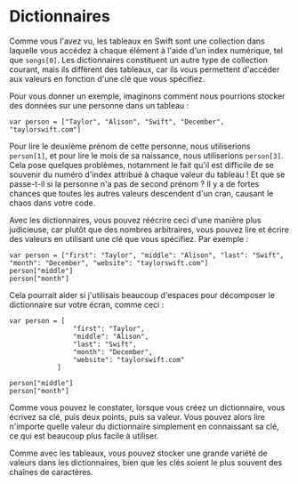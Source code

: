 # Dictionnaires

Comme vous l'avez vu, les tableaux en Swift sont une collection dans laquelle vous accédez à chaque élément à l'aide d'un index numérique, tel que `songs[0]`. Les dictionnaires constituent un autre type de collection courant, mais ils diffèrent des tableaux, car ils vous permettent d'accéder aux valeurs en fonction d'une clé que vous spécifiez.

Pour vous donner un exemple, imaginons comment nous pourrions stocker des données sur une personne dans un tableau :

    var person = ["Taylor", "Alison", "Swift", "December", "taylorswift.com"]

Pour lire le deuxième prénom de cette personne, nous utiliserions `person[1]`, et pour lire le mois de sa naissance, nous utiliserions `person[3]`. Cela pose quelques problèmes, notamment le fait qu'il est difficile de se souvenir du numéro d'index attribué à chaque valeur du tableau ! Et que se passe-t-il si la personne n'a pas de second prénom ? Il y a de fortes chances que toutes les autres valeurs descendent d'un cran, causant le chaos dans votre code.

Avec les dictionnaires, vous pouvez réécrire ceci d'une manière plus judicieuse, car plutôt que des nombres arbitraires, vous pouvez lire et écrire des valeurs en utilisant une clé que vous spécifiez. Par exemple :

    var person = ["first": "Taylor", "middle": "Alison", "last": "Swift", "month": "December", "website": "taylorswift.com"]
    person["middle"]
    person["month"]

Cela pourrait aider si j'utilisais beaucoup d'espaces pour décomposer le dictionnaire sur votre écran, comme ceci :

    var person = [
                    "first": "Taylor",
                    "middle": "Alison",
                    "last": "Swift",
                    "month": "December",
                    "website": "taylorswift.com"
                ]

    person["middle"]
    person["month"]

Comme vous pouvez le constater, lorsque vous créez un dictionnaire, vous écrivez sa clé, puis deux points, puis sa valeur. Vous pouvez alors lire n'importe quelle valeur du dictionnaire simplement en connaissant sa clé, ce qui est beaucoup plus facile à utiliser.

Comme avec les tableaux, vous pouvez stocker une grande variété de valeurs dans les dictionnaires, bien que les clés soient le plus souvent des chaînes de caractères.
